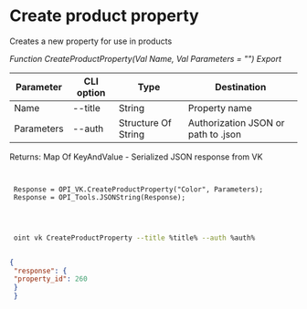 ﻿---
sidebar_position: 2
---

# Create product property
 Creates a new property for use in products


*Function CreateProductProperty(Val Name, Val Parameters = "") Export*

 | Parameter | CLI option | Type | Destination |
 |-|-|-|-|
 | Name | --title | String | Property name |
 | Parameters | --auth | Structure Of String | Authorization JSON or path to .json |

 
 Returns: Map Of KeyAndValue - Serialized JSON response from VK 

```bsl title="Code example"
	
 
 Response = OPI_VK.CreateProductProperty("Color", Parameters);
 Response = OPI_Tools.JSONString(Response);
 
	
```

```sh title="CLI command example"
 
 oint vk CreateProductProperty --title %title% --auth %auth%

```


```json title="Result"

{
 "response": {
 "property_id": 260
 }
 }

```
